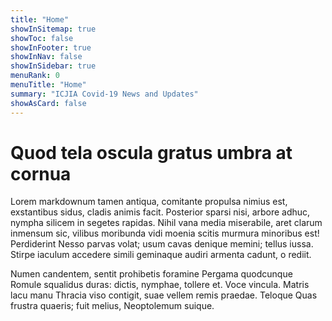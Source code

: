 ```yaml
---
title: "Home"
showInSitemap: true
showToc: false
showInFooter: true
showInNav: false
showInSidebar: true
menuRank: 0
menuTitle: "Home"
summary: "ICJIA Covid-19 News and Updates"
showAsCard: false
---
```


# Quod tela oscula gratus umbra at cornua

Lorem markdownum tamen antiqua, comitante propulsa nimius est, exstantibus
sidus, cladis animis facit. Posterior sparsi nisi, arbore adhuc, nympha
silicem in segetes rapidas. Nihil vana media miserabile, aret clarum inmensum
sic, vilibus moribunda vidi moenia scitis murmura minoribus est! Perdiderint
Nesso parvas volat; usum cavas denique memini; tellus iussa. Stirpe iaculum
accedere simili geminaque audiri armenta cadunt, o
rediit.

Numen candentem, sentit prohibetis foramine Pergama quodcunque Romule squalidus duras: dictis,
nymphae, tollere et. Voce vincula. Matris lacu manu Thracia viso contigit, suae
vellem remis praedae. Teloque Quas frustra quaeris; fuit melius, Neoptolemum
suique.
